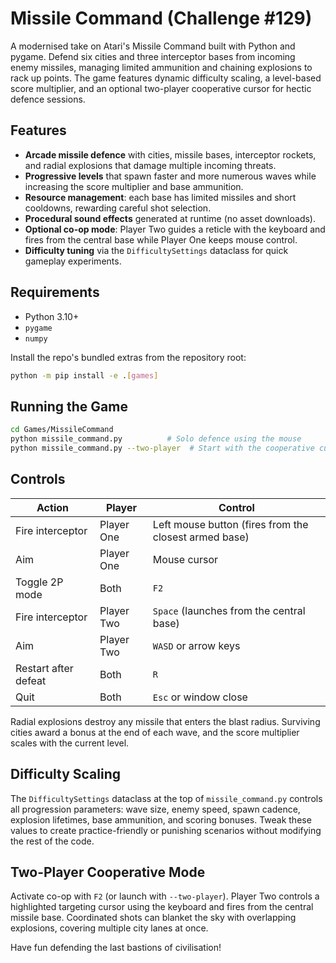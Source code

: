# Missile Command (Challenge #129)

A modernised take on Atari's Missile Command built with Python and pygame.
Defend six cities and three interceptor bases from incoming enemy missiles,
managing limited ammunition and chaining explosions to rack up points. The
game features dynamic difficulty scaling, a level-based score multiplier, and
an optional two-player cooperative cursor for hectic defence sessions.

## Features

- **Arcade missile defence** with cities, missile bases, interceptor rockets,
  and radial explosions that damage multiple incoming threats.
- **Progressive levels** that spawn faster and more numerous waves while
  increasing the score multiplier and base ammunition.
- **Resource management**: each base has limited missiles and short cooldowns,
  rewarding careful shot selection.
- **Procedural sound effects** generated at runtime (no asset downloads).
- **Optional co-op mode**: Player Two guides a reticle with the keyboard and
  fires from the central base while Player One keeps mouse control.
- **Difficulty tuning** via the `DifficultySettings` dataclass for quick
  gameplay experiments.

## Requirements

- Python 3.10+
- `pygame`
- `numpy`

Install the repo's bundled extras from the repository root:

```bash
python -m pip install -e .[games]
```

## Running the Game

```bash
cd Games/MissileCommand
python missile_command.py          # Solo defence using the mouse
python missile_command.py --two-player  # Start with the cooperative cursor active
```

## Controls

| Action | Player | Control |
| ------ | ------ | ------- |
| Fire interceptor | Player One | Left mouse button (fires from the closest armed base) |
| Aim | Player One | Mouse cursor |
| Toggle 2P mode | Both | `F2` |
| Fire interceptor | Player Two | `Space` (launches from the central base) |
| Aim | Player Two | `WASD` or arrow keys |
| Restart after defeat | Both | `R` |
| Quit | Both | `Esc` or window close |

Radial explosions destroy any missile that enters the blast radius. Surviving
cities award a bonus at the end of each wave, and the score multiplier scales
with the current level.

## Difficulty Scaling

The `DifficultySettings` dataclass at the top of `missile_command.py` controls
all progression parameters: wave size, enemy speed, spawn cadence, explosion
lifetimes, base ammunition, and scoring bonuses. Tweak these values to create
practice-friendly or punishing scenarios without modifying the rest of the
code.

## Two-Player Cooperative Mode

Activate co-op with `F2` (or launch with `--two-player`). Player Two controls a
highlighted targeting cursor using the keyboard and fires from the central
missile base. Coordinated shots can blanket the sky with overlapping explosions,
covering multiple city lanes at once.

Have fun defending the last bastions of civilisation!
